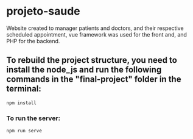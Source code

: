 # projeto-saude
 Website created to manager patients and doctors, and their respective scheduled appointment, vue framework was used for the front and, and PHP for the backend.


## To rebuild the project structure, you need to install the node_js and run the following commands in the "final-project" folder in the terminal:
```
npm install
```

### To run the server:
```
npm run serve
```
